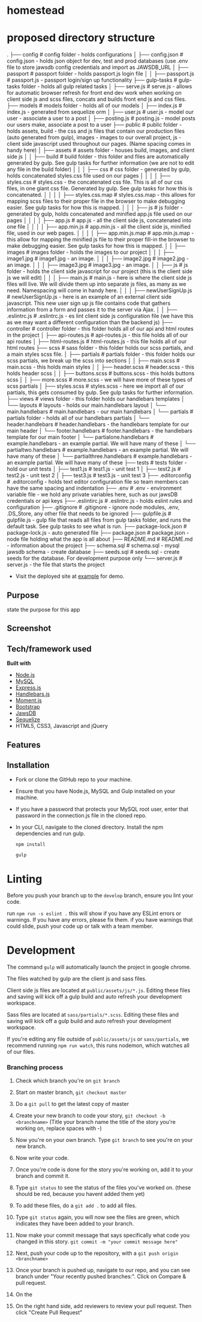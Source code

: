 # homestead


# proposed directory structure
.
├── config                            # config folder       - holds configurations
│   ├── config.json                   # config.json         - holds json object for dev, test and prod databases (use .env file to store jawsdb config credentials and import as JAWSDB_URL
│   ├── passport                      # passport folder     - holds passport.js login file
│   │   ├── passport.js               # passport.js         - passport login/sign up functionality
├── gulp-tasks                        # gulp-tasks folder   - holds all gulp related tasks
│   ├── serve.js                      # serve.js            - allows for automatic browser refresh for front end dev work when working on client side js and scss files, concats and builds front end js and css files. 
├── models                            # models folder       - holds all of our models
│   ├── index.js                      # index.js            - generated from sequelize orm
│   ├── user.js                       # user.js             - model our user - associate a user to a post
│   ├── posting.js                    # posting.js          - model posts our users make, associate a post to a user
├── public                            # public folder       - holds assets, build - the css and js files that contain our production files (auto generated from gulp), images - images to our overall project, js - client side javascript used throughout our pages. (Name spacing comes in handy here)
│   ├── assets                        # assets folder       - houses build, images, and client side js
│   │   ├── build                     # build folder        - this folder and files are automatically generated by gulp. See gulp tasks for further information (we are not to edit any file in the build folder)
│   │   │   ├── css                   # css folder          - generated by gulp, holds concatenated styles.css file used on our pages
│   │   │   │   ├── styles.css        # styles.css          - the concatenated css file. This is all of our css files, in one giant css file. Generated by gulp. See gulp tasks for how this is concatenated.
│   │   │   │   ├── styles.css.map    # styles.css.map      - this allows for mapping  scss files to their proper file in the browser to make debugging easier. See gulp tasks for how this is mapped.
│   │   │   ├── js                    # js folder           - generated by gulp, holds concatenated and minified app.js file used on our pages
│   │   │   │   ├── app.js            # app.js              - all the client side js, concatenated into one file
│   │   │   │   ├── app.min.js        # app.min.js          - all the client side js, minified file, used in our web pages.
│   │   │   │   ├── app.min.js.map    # app.min.js.map      - this allow for mapping the minified js file to their proper fill-in the browser to make debugging easier. See gulp tasks for how this is mapped.
│   │   ├── images                    # images folder       - holds the images to our project
│   │   │   ├── image1.jpg            # image1.jpg          - an image.
│   │   │   ├── image2.jpg            # image2.jpg          - an image.
│   │   │   ├── image3.jpg            # image3.jpg          - an image.
│   │   ├── js                        # js folder           - holds the client side javascript for our project (this is the client side js we will edit)
│   │   │   ├── main.js               # main.js             - here is where the client side js files will live. We will divide them up into separate js files, as many as we need. Namespacing will come in handy here.
│   │   │   ├── newUserSignUp.js      # newUserSignUp.js    - here is an example of an external client side javascript. This new user sign up js file contains code that gathers information from a form and passes it to the server via Ajax.
│   │   ├── .eslintrc.js              # .eslintrc.js        - es lint client side js configuration file (we have this as we may want a different configuration than the backend js)
├── controller                        # controller folder   - this folder holds all of our api and html routes in the project
│   ├── api-routes.js                 # api-routes.js       - this file holds all of our api routes
│   ├── html-routes.js                # html-routes.js      - this file holds all of our html routes
├── scss                              # sass folder         - this folder holds our scss partials, and a main styles scss file.
│   ├── partials                      # partials folder     - this folder holds our scss partials, we break up the scss into sections
│   │   ├── main.scss                 # main.scss           - this holds main styles
│   │   ├── header.scss               # header.scss         - this holds header scss
│   │   ├── buttons.scss              # buttons.scss        - this holds buttons scss
│   │   ├── more.scss                 # more.scss           - we will have more of these types of scss partials
│   ├── styles.scss                   # styles.scss         - here we import all of our partials, this gets consumed by gulp. See gulp tasks for further information.
├── views                             # views folder        - this folder holds our handlebars templates
│   └── layouts                       # layouts             - holds our main.handlebars layout
│       └── main.handlebars           # main.handlebars     - our main handlebars
│   └── partials                      # partials folder     - holds all of our handlebars partials
│       └── header.handlebars         # header.handlebars   - the handlebars template for our main header
│       └── footer.handlebars         # footer.handlebars   - the handlebars template for our main footer
│       └── partialone.handlebars     # example.handlebars  - an example partial. We will have many of these
│       └── partialtwo.handlebars     # example.handlebars  - an example partial. We will have many of these
│       └── partialthree.handlebars   # example.handlebars  - an example partial. We will have many of these
├── tests                             # tests folder        - hold our unit tests
│   ├── test1.js                      # test1.js            - unit test 1
│   ├── test2.js                      # test2.js            - unit test 2
│   ├── test3.js                      # test3.js            - unit test 3
├── .editorconfig                     # .editorconfig       - holds text editor configuration file so team members can have the same spacing and indentation
├── .env                              # .env                - environment variable file - we hold any private variables here, such as our jawsDB credentials or api keys
├── .eslintirc.js                     # .eslintrc.js        - holds eslint rules and configuration
├── .gitignore                        # .gitignore          - ignore node modules, .env, .DS_Store, any other file that needs to be ignored
├── gulpfile.js                       # gulpfile.js         - gulp file that reads all files from gulp tasks folder, and runs the default task. See gulp tasks to see what is run.
├── package-lock.json                 # package-lock.js     - auto generated file
├── package.json                      # package.json        - node file holding what the app is all about
├── README.md                         # README.md           - information about the project
├── schema.sql                        # schema.sql          - mysql jawsdb schema - create database
├── seeds.sql                         # seeds.sql           - create seeds for the database. For development purpose only
└── server.js                         # server.js           - the file that starts the project



- Visit the deployed site at [example](https://example.herokuapp.com/) for demo.

## Purpose
state the purpose for this app
 
## Screenshot
<!-- post any screenshots -->
<!-- ![screenshot](./public/assets/images/screenshot.png) -->

## Tech/framework used
<b>Built with</b>
- [Node.js](https://nodejs.org/en/)
- [MySQL](https://www.npmjs.com/package/mysql)
- [Express.js](https://www.npmjs.com/package/express)
- [Handlebars.js](https://www.npmjs.com/package/express-handlebars)
- [Moment.js](https://momentjs.com/)
- [Bootstrap](https://getbootstrap.com/docs/3.3/)
- [JawsDB](https://elements.heroku.com/addons/jawsdb)
- [Sequelize](https://www.npmjs.com/package/sequelize)
- HTML5, CSS3, Javascript and jQuery

## Features
<!-- list any features -->

## Installation
- Fork or clone the GitHub repo to your machine.
- Ensure that you have Node.js, MySQL and Gulp installed on your machine.
- If you have a password that protects your MySQL root user, enter that password in the connection.js file in the cloned repo.
- In your CLI, navigate to the cloned directory. Install the npm dependencies and run gulp.

  `npm install`

  `gulp`


# Linting
Before you push your branch up to the `develop` branch, ensure you lint your code.

run `npm run -s eslint .` this will show if you have any ESLint errors or warnings.
If you have any errors, please fix them. if you have warnings that could slide, push your code up or talk with a team member.

# Development

The command `gulp` will automatically launch the project in google chrome.

The files watched by gulp are the client js and sass files.

Client side js files are located at `public/assets/js/*.js`. Editing these files and saving will kick off a gulp build and auto refresh your development workspace.

Sass files are located at `sass/partials/*.scss`. Editing these files and saving will kick off a gulp build and auto refresh your development workspace.

If you're editing any file outside of `public/assets/js` or `sass/partials`, we recommend running `npm run watch`, this runs nodemon, which watches all of our files.


### Branching process


1. Check which branch you're on `git branch`

2. Start on master branch, `git checkout master`

3. Do a `git pull` to get the latest copy of master

4. Create your new branch to code your story, `git checkout -b <branchname>` (Title your branch name the title of the story you're working on, replace spaces with -)

5. Now you're on your own branch. Type `git branch` to see you're on your new branch.

6. Now write your code.

7. Once you're code is done for the story you're working on, add it to your branch and commit it.

8. Type `git status` to see the status of the files you've worked on. (these should be red, because you havent added them yet)

9. To add these files, do a `git add .` to add all files.

10. Type `git status` again, you will now see the files are green, which indicates they have been added to your branch.

11. Now make your commit message that says specifically what code you changed in this story. `git commit -m "your commit message here"`

12. Next, push your code up to the repository, with a `git push origin <branchname>`

13. Once your branch is pushed up, navigate to our repo, and you can see branch under "Your recently pushed branches:". Click on Compare & pull request.

14. On the

15. On the right hand side, add reviewers to review your pull request. Then click "Create Pull Request"